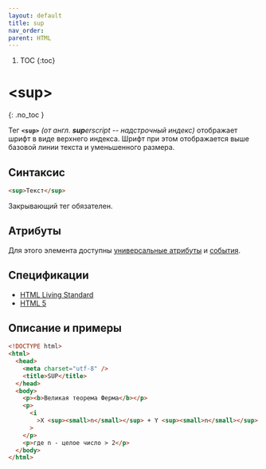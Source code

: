 ```yaml
---
layout: default
title: sup
nav_order:
parent: HTML
---
```


<!-- prettier-ignore-start -->
1. TOC
{:toc}

# &lt;sup&gt;
{: .no_toc }
<!-- prettier-ignore-end -->

Тег **`<sup>`** _(от англ. **sup**erscript -- надстрочный индекс)_ отображает шрифт в виде верхнего индекса. Шрифт при этом отображается выше базовой линии текста и уменьшенного размера.

## Синтаксис

```html
<sup>Текст</sup>
```

Закрывающий тег обязателен.

## Атрибуты

Для этого элемента доступны [универсальные атрибуты](/lib/uni-attr/) и [события](/lib/events/).

## Спецификации

- [HTML Living Standard](https://html.spec.whatwg.org/multipage/semantics.html#the-sub-and-sup-elements)
- [HTML 5](http://www.w3.org/TR/html5/textlevel-semantics.html#the-sub-and-sup-elements)

## Описание и примеры

```html
<!DOCTYPE html>
<html>
  <head>
    <meta charset="utf-8" />
    <title>SUP</title>
  </head>
  <body>
    <p><b>Великая теорема Ферма</b></p>
    <p>
      <i
        >X <sup><small>n</small></sup> + Y <sup><small>n</small></sup> = Z <sup><small>n</small></sup></i
      >
    </p>
    <p>где n - целое число > 2</p>
  </body>
</html>
```
